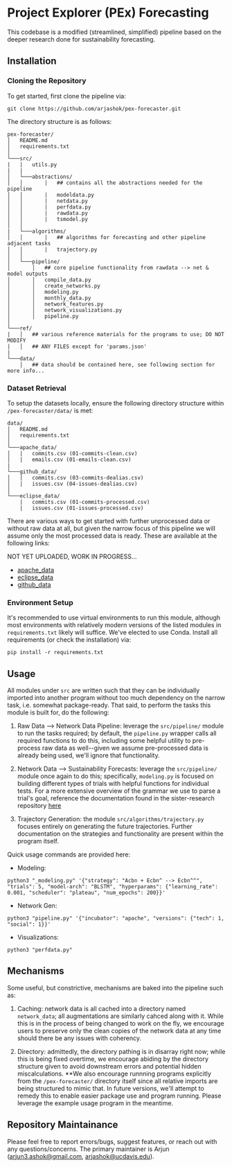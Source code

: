 # Project Explorer (PEx) Forecasting
This codebase is a modified (streamlined, simplified) pipeline based on the
deeper research done for sustainability forecasting.

## Installation
### Cloning the Repository
To get started, first clone the pipeline via:
```
git clone https://github.com/arjashok/pex-forecaster.git
```

The directory structure is as follows:
```
pex-forecaster/
│   README.md
│   requirements.txt    
│
└───src/
|   |   utils.py
|   |
│   └───abstractions/
│   │       |   ## contains all the abstractions needed for the pipeline
│   │       |   modeldata.py
│   │       |   netdata.py
│   │       |   perfdata.py
│   │       |   rawdata.py
│   │       |   tsmodel.py
│   │
|   └───algorithms/
│   │       |   ## algorithms for forecasting and other pipeline adjacent tasks
│   │       |   trajectory.py
│   │
│   └───pipeline/
│       │   ## core pipeline functionality from rawdata --> net & model outputs
│       │   compile_data.py
│       │   create_networks.py
│       │   modeling.py
│       │   monthly_data.py
│       │   network_features.py
│       │   network_visualizations.py
│       │   pipeline.py
│   
└───ref/
|   │   ## various reference materials for the programs to use; DO NOT MODIFY
|   │   ## ANY FILES except for 'params.json'
|
└───data/
    │   ## data should be contained here, see following section for more info...
```

### Dataset Retrieval
To setup the datasets locally, ensure the following directory structure within
`/pex-forecaster/data/` is met:
```
data/
│   README.md
│   requirements.txt    
│
└───apache_data/
│   |   commits.csv (01-commits-clean.csv)
│   |   emails.csv (01-emails-clean.csv)
|
└───github_data/
│   |   commits.csv (03-commits-dealias.csv)
│   |   issues.csv (04-issues-dealias.csv)
│
└───eclipse_data/
    |   commits.csv (01-commits-processed.csv)
    |   issues.csv (01-issues-processed.csv)
```

There are various ways to get started with further unprocessed data or without 
raw data at all, but given the narrow focus of this pipeline we will assume 
only the most processed data is ready. These are available at the following
links:

NOT YET UPLOADED, WORK IN PROGRESS...
- [apache_data]()
- [eclipse_data]()
- [github_data]()


### Environment Setup
It's recommended to use virtual environments to run this module, although most
environments with relatively modern versions of the listed modules in
`requirements.txt` likely will suffice. We've elected to use Conda. Install all 
requirements (or check the installation) via:
```
pip install -r requirements.txt
```

## Usage
All modules under `src` are written such that they can be individually imported
into another program without too much dependency on the narrow task, i.e.
somewhat package-ready. That said, to perform the tasks this module is built
for, do the following:

1. Raw Data --> Network Data Pipeline: leverage the `src/pipeline/` module to 
    run the tasks required; by default, the `pipeline.py` wrapper calls all 
    required functions to do this, including some helpful utility to pre-process
    raw data as well--given we assume pre-processed data is already being used,
    we'll ignore that functionality.

2. Network Data --> Sustainability Forecasts: leverage the `src/pipeline/`
    module once again to do this; specifically, `modeling.py` is focused on
    building different types of trials with helpful functions for individual
    tests. For a more extensive overview of the grammar we use to parse a
    trial's goal, reference the documentation found in the sister-research 
    repository [here](https://github.com/arjashok/OSS-Research)

3. Trajectory Generation: the module `src/algorithms/trajectory.py` focuses 
    entirely on generating the future trajectories. Further documentation on the
    strategies and functionality are present within the program itself.

Quick usage commands are provided here:
- Modeling:
```
python3 "_modeling.py" '{"strategy": "Acbn + Ecbn^ --> Ecbn^^", "trials": 5, "model-arch": "BLSTM", "hyperparams": {"learning_rate": 0.001, "scheduler": "plateau", "num_epochs": 200}}'
```

- Network Gen:
```
python3 "pipeline.py" '{"incubator": "apache", "versions": {"tech": 1, "social": 1}}'
```

- Visualizations:
```
python3 "perfdata.py"
```


## Mechanisms
Some useful, but constrictive, mechanisms are baked into the pipeline such as:

1. Caching: network data is all cached into a directory named `network_data`;
    all augmentations are similarly cahced along with it. While this is in the
    process of being changed to work on the fly, we encourage users to preserve
    only the clean copies of the network data at any time should there be any 
    issues with coherency.

2. Directory: admittedly, the directory pathing is in disarray right now; while
    this is being fixed overtime, we encourage abiding by the directory
    structure given to avoid downstream errors and potential hidden 
    miscalculations. **We also encourage runnning programs explicitly from the 
    `/pex-forecaster/` directory itself since all relative imports are being 
    structured to mimic that. In future versions, we'll attempt to remedy this 
    to enable easier package use and program running. Please leverage the 
    example usage program in the meantime.


## Repository Maintainance
Please feel free to report errors/bugs, suggest features, or reach out with any
questions/concerns. The primary maintainer is Arjun (arjun3.ashok@gmail.com,
arjashok@ucdavis.edu).

